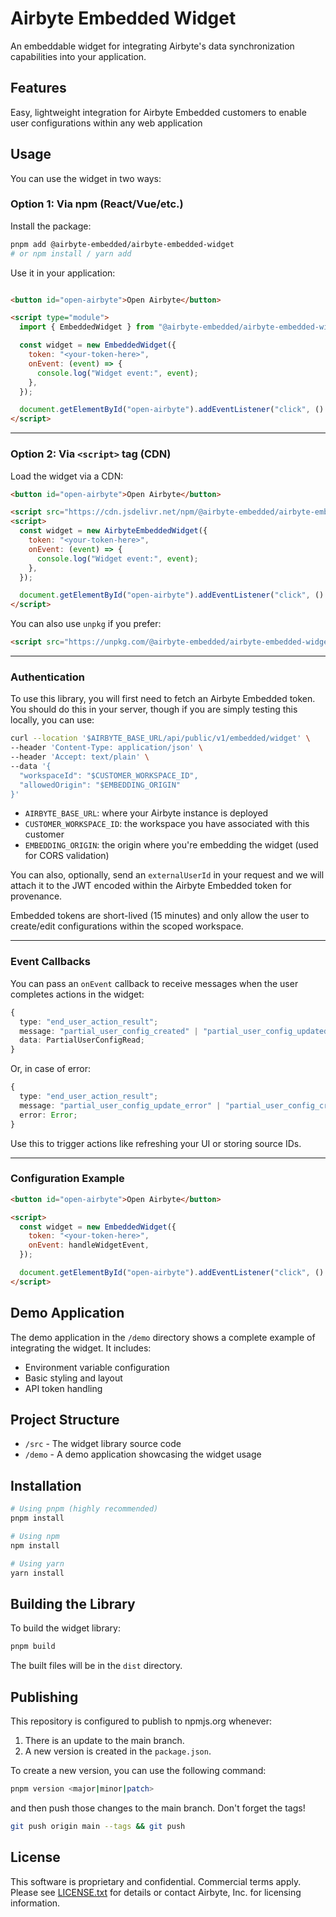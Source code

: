# Airbyte Embedded Widget

An embeddable widget for integrating Airbyte's data synchronization capabilities into your application.

## Features

Easy, lightweight integration for Airbyte Embedded customers to enable user configurations within any web application

## Usage

You can use the widget in two ways:

### Option 1: Via npm (React/Vue/etc.)

Install the package:

```bash
pnpm add @airbyte-embedded/airbyte-embedded-widget
# or npm install / yarn add
```

Use it in your application:

```html

<button id="open-airbyte">Open Airbyte</button>

<script type="module">
  import { EmbeddedWidget } from "@airbyte-embedded/airbyte-embedded-widget";

  const widget = new EmbeddedWidget({
    token: "<your-token-here>",
    onEvent: (event) => {
      console.log("Widget event:", event);
    },
  });

  document.getElementById("open-airbyte").addEventListener("click", () => widget.open());
</script>
```

---

### Option 2: Via `<script>` tag (CDN)

Load the widget via a CDN:

```html
<button id="open-airbyte">Open Airbyte</button>

<script src="https://cdn.jsdelivr.net/npm/@airbyte-embedded/airbyte-embedded-widget"></script>
<script>
  const widget = new AirbyteEmbeddedWidget({
    token: "<your-token-here>",
    onEvent: (event) => {
      console.log("Widget event:", event);
    },
  });

  document.getElementById("open-airbyte").addEventListener("click", () => widget.open());
</script>
```

You can also use `unpkg` if you prefer:

```html
<script src="https://unpkg.com/@airbyte-embedded/airbyte-embedded-widget"></script>
```

---

### Authentication

To use this library, you will first need to fetch an Airbyte Embedded token. You should do this in your server, though if you are simply testing this locally, you can use:

```bash
curl --location '$AIRBYTE_BASE_URL/api/public/v1/embedded/widget' \
--header 'Content-Type: application/json' \
--header 'Accept: text/plain' \
--data '{
  "workspaceId": "$CUSTOMER_WORKSPACE_ID",
  "allowedOrigin": "$EMBEDDING_ORIGIN"
}'
```

- `AIRBYTE_BASE_URL`: where your Airbyte instance is deployed
- `CUSTOMER_WORKSPACE_ID`: the workspace you have associated with this customer
- `EMBEDDING_ORIGIN`: the origin where you're embedding the widget (used for CORS validation)

You can also, optionally, send an `externalUserId` in your request and we will attach it to the JWT encoded within the Airbyte Embedded token for provenance.

Embedded tokens are short-lived (15 minutes) and only allow the user to create/edit configurations within the scoped workspace.

---

### Event Callbacks

You can pass an `onEvent` callback to receive messages when the user completes actions in the widget:

```ts
{
  type: "end_user_action_result";
  message: "partial_user_config_created" | "partial_user_config_updated";
  data: PartialUserConfigRead;
}
```

Or, in case of error:

```ts
{
  type: "end_user_action_result";
  message: "partial_user_config_update_error" | "partial_user_config_create_error";
  error: Error;
}
```

Use this to trigger actions like refreshing your UI or storing source IDs.

---

### Configuration Example

```html
<button id="open-airbyte">Open Airbyte</button>

<script>
  const widget = new EmbeddedWidget({
    token: "<your-token-here>",
    onEvent: handleWidgetEvent,
  });

  document.getElementById("open-airbyte").addEventListener("click", () => widget.open());
</script>
```

## Demo Application

The demo application in the `/demo` directory shows a complete example of integrating the widget. It includes:

- Environment variable configuration
- Basic styling and layout
- API token handling

## Project Structure

- `/src` - The widget library source code
- `/demo` - A demo application showcasing the widget usage

## Installation

```bash
# Using pnpm (highly recommended)
pnpm install

# Using npm
npm install

# Using yarn
yarn install
```

## Building the Library

To build the widget library:

```bash
pnpm build
```

The built files will be in the `dist` directory.

## Publishing

This repository is configured to publish to npmjs.org whenever:

1. There is an update to the main branch.
2. A new version is created in the `package.json`.

To create a new version, you can use the following command:

```bash
pnpm version <major|minor|patch>
```

and then push those changes to the main branch. Don't forget the tags!

```bash
git push origin main --tags && git push
```

## License

This software is proprietary and confidential. Commercial terms apply. Please see [LICENSE.txt](LICENSE.txt) for details or contact Airbyte, Inc. for licensing information.
